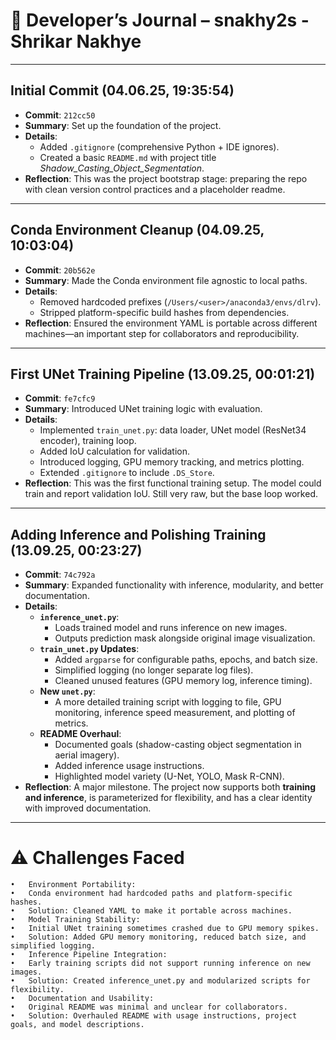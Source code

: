 
# 📓 Developer’s Journal – snakhy2s - Shrikar Nakhye

---

## **Initial Commit** (04.06.25, 19:35:54)
- **Commit**: `212cc50`
- **Summary**: Set up the foundation of the project.
- **Details**:
  - Added `.gitignore` (comprehensive Python + IDE ignores).
  - Created a basic `README.md` with project title *Shadow_Casting_Object_Segmentation*.
- **Reflection**:
  This was the project bootstrap stage: preparing the repo with clean version control practices and a placeholder readme.

---

## **Conda Environment Cleanup** (04.09.25, 10:03:04)
- **Commit**: `20b562e`
- **Summary**: Made the Conda environment file agnostic to local paths.
- **Details**:
  - Removed hardcoded prefixes (`/Users/<user>/anaconda3/envs/dlrv`).
  - Stripped platform-specific build hashes from dependencies.
- **Reflection**:
  Ensured the environment YAML is portable across different machines—an important step for collaborators and reproducibility.

---

## **First UNet Training Pipeline** (13.09.25, 00:01:21)
- **Commit**: `fe7cfc9`
- **Summary**: Introduced UNet training logic with evaluation.
- **Details**:
  - Implemented `train_unet.py`: data loader, UNet model (ResNet34 encoder), training loop.
  - Added IoU calculation for validation.
  - Introduced logging, GPU memory tracking, and metrics plotting.
  - Extended `.gitignore` to include `.DS_Store`.
- **Reflection**:
  This was the first functional training setup. The model could train and report validation IoU. Still very raw, but the base loop worked.

---

## **Adding Inference and Polishing Training** (13.09.25, 00:23:27)
- **Commit**: `74c792a`
- **Summary**: Expanded functionality with inference, modularity, and better documentation.
- **Details**:
  - **`inference_unet.py`**:
    - Loads trained model and runs inference on new images.
    - Outputs prediction mask alongside original image visualization.
  - **`train_unet.py` Updates**:
    - Added `argparse` for configurable paths, epochs, and batch size.
    - Simplified logging (no longer separate log files).
    - Cleaned unused features (GPU memory log, inference timing).
  - **New `unet.py`**:
    - A more detailed training script with logging to file, GPU monitoring, inference speed measurement, and plotting of metrics.
  - **README Overhaul**:
    - Documented goals (shadow-casting object segmentation in aerial imagery).
    - Added inference usage instructions.
    - Highlighted model variety (U-Net, YOLO, Mask R-CNN).
- **Reflection**:
  A major milestone. The project now supports both **training and inference**, is parameterized for flexibility, and has a clear identity with improved documentation.

---
# ⚠️ Challenges Faced
	•	Environment Portability:
   	•	Conda environment had hardcoded paths and platform-specific hashes.
   	•	Solution: Cleaned YAML to make it portable across machines.
 	•	Model Training Stability:
  	•	Initial UNet training sometimes crashed due to GPU memory spikes.
  	•	Solution: Added GPU memory monitoring, reduced batch size, and simplified logging.
	•	Inference Pipeline Integration:
  	•	Early training scripts did not support running inference on new images.
  	•	Solution: Created inference_unet.py and modularized scripts for flexibility.
	•	Documentation and Usability:
  	•	Original README was minimal and unclear for collaborators.
  	•	Solution: Overhauled README with usage instructions, project goals, and model descriptions.
